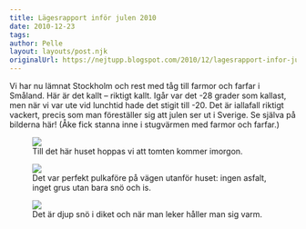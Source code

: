 ```yaml
---
title: Lägesrapport inför julen 2010
date: 2010-12-23
tags: 	
author: Pelle
layout: layouts/post.njk
originalUrl: https://nejtupp.blogspot.com/2010/12/lagesrapport-infor-julen-2010.html
---
```


Vi har nu lämnat Stockholm och rest med tåg till farmor och farfar i Småland. Här är det kallt – riktigt kallt. Igår var det -28 grader som kallast, men när vi var ute vid lunchtid hade det stigit till -20. Det är iallafall riktigt vackert, precis som man föreställer sig att julen ser ut i Sverige. Se själva på bilderna här! (Åke fick stanna inne i stugvärmen med farmor och farfar.)

<figure>
	<img src="../../../img/2010/12/Kall vinterdag i Pyrtet_MG_6671.jpg">
	<figcaption>Till det här huset hoppas vi att tomten kommer imorgon.</figcaption>
</figure>

</div><figure>
	<img src="../../../img/2010/12/Kall vinterdag i Pyrtet_MG_6737.jpg">
	<figcaption>Det var perfekt pulkaföre på vägen utanför huset: ingen asfalt, inget grus utan bara snö och is.</figcaption>
</figure>

<figure>
	<img src="../../../img/2010/12/Kall vinterdag i Pyrtet_MG_6765.jpg">
	<figcaption>Det är djup snö i diket och när man leker håller man sig varm.</figcaption>
</figure>
